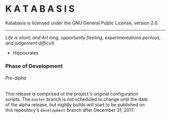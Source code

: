 # K A T A B A S I S

Katabasis is licensed under the GNU General Public License, version 2.0.

---

*Life is short,*
*and Art long,*
*opportunity fleeting,*
*experimentations perilous,*
*and judgement difficult.*

- Hippocrates

### Phase of Development

###### Pre-alpha

This release is comprised of the project's original configuration  
scripts. The `master` branch is not scheduled to change until the date  
of the alpha release, but nightly builds will start to be published on  
this repository's `development` branch after December 31, 2017.
